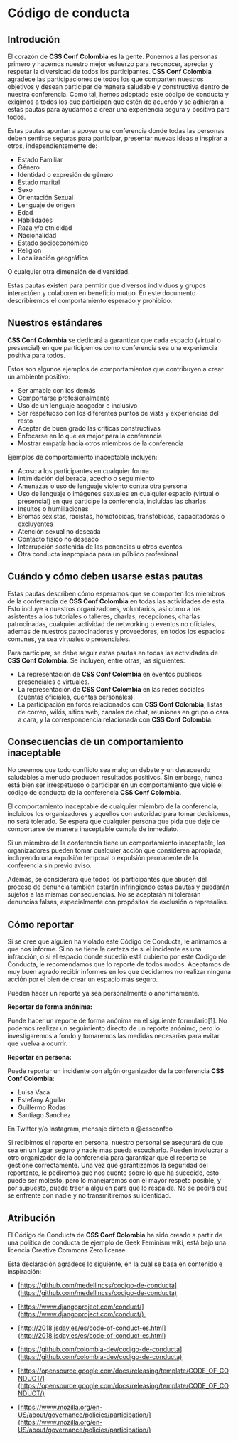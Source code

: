 # Código de conducta

## **Introdución**

El corazón de **CSS Conf Colombia** es la gente. Ponemos a las personas primero y hacemos nuestro mejor esfuerzo para reconocer, apreciar y respetar la diversidad de todos los participantes. **CSS Conf Colombia** agradece las participaciones de todos los que comparten nuestros objetivos y desean participar de manera saludable y constructiva dentro de nuestra conferencia. Como tal, hemos adoptado este código de conducta y exigimos a todos los que participan que estén de acuerdo y se adhieran a estas pautas para ayudarnos a crear una experiencia segura y positiva para todos.

Estas pautas apuntan a apoyar una conferencia donde todas las personas deben sentirse seguras para participar, presentar nuevas ideas e inspirar a otros, independientemente de:

- Estado Familiar
- Género
- Identidad o expresión de género
- Estado marital
- Sexo
- Orientación Sexual
- Lenguaje de origen
- Edad
- Habilidades
- Raza y/o etnicidad
- Nacionalidad
- Estado socioeconómico
- Religión
- Localización geográfica

O cualquier otra dimensión de diversidad.

Estas pautas existen para permitir que diversos individuos y grupos interactúen y colaboren en beneficio mutuo. En este documento describiremos el comportamiento esperado y prohibido.

## **Nuestros estándares**

**CSS Conf Colombia** se dedicará a garantizar que cada espacio (virtual o presencial) en que participemos como conferencia sea una experiencia positiva para todos.

Estos son algunos ejemplos de comportamientos que contribuyen a crear un ambiente positivo:

- Ser amable con los demás
- Comportarse profesionalmente
- Uso de un lenguaje acogedor e inclusivo
- Ser respetuoso con los diferentes puntos de vista y experiencias del resto
- Aceptar de buen grado las críticas constructivas
- Enfocarse en lo que es mejor para la conferencia
- Mostrar empatía hacia otros miembros de la conferencia

Ejemplos de comportamiento inaceptable incluyen:

- Acoso a los participantes en cualquier forma
- Intimidación deliberada, acecho o seguimiento
- Amenazas o uso de lenguaje violento contra otra persona
- Uso de lenguaje o imágenes sexuales en cualquier espacio (virtual o presencial) en que participe la conferencia, incluídas las charlas
- Insultos o humillaciones
- Bromas sexistas, racistas, homofóbicas, transfóbicas, capacitadoras o excluyentes
- Atención sexual no deseada
- Contacto físico no deseado
- Interrupción sostenida de las ponencias u otros eventos
- Otra conducta inapropiada para un público profesional

## **Cuándo y cómo deben usarse estas pautas**

Estas pautas describen cómo esperamos que se comporten los miembros de la conferencia de **CSS Conf Colombia** en todas las actividades de esta. Esto incluye a nuestros organizadores, voluntarios, así como a los asistentes a los tutoriales o talleres, charlas, recepciones, charlas patrocinadas, cualquier actividad de networking o eventos no oficiales, además de nuestros patrocinadores y proveedores, en todos los espacios comunes, ya sea virtuales o presenciales.

Para participar, se debe seguir estas pautas en todas las actividades de **CSS Conf Colombia**. Se incluyen, entre otras, las siguientes:

- La representación de **CSS Conf Colombia** en eventos públicos presenciales o virtuales.
- La representación de **CSS Conf Colombia** en las redes sociales (cuentas oficiales, cuentas personales).
- La participación en foros relacionados con **CSS Conf Colombia**, listas de correo, wikis, sitios web, canales de chat, reuniones en grupo o cara a cara, y la correspondencia relacionada con **CSS Conf Colombia**.

## **Consecuencias de un comportamiento inaceptable**

No creemos que todo conflicto sea malo; un debate y un desacuerdo saludables a menudo producen resultados positivos. Sin embargo, nunca está bien ser irrespetuoso o participar en un comportamiento que viole el código de conducta de la conferencia **CSS Conf Colombia**.

El comportamiento inaceptable de cualquier miembro de la conferencia, incluidos los organizadores y aquellos con autoridad para tomar decisiones, no será tolerado. Se espera que cualquier persona que pida que deje de comportarse de manera inaceptable cumpla de inmediato.

Si un miembro de la conferencia tiene un comportamiento inaceptable, los organizadores pueden tomar cualquier acción que consideren apropiada, incluyendo una expulsión temporal o expulsión permanente de la conferencia sin previo aviso.

Además, se considerará que todos los participantes que abusen del proceso de denuncia también estarán infringiendo estas pautas y quedarán sujetos a las mismas consecuencias. No se aceptarán ni tolerarán denuncias falsas, especialmente con propósitos de exclusión o represalias.

## **Cómo reportar**

Si se cree que alguien ha violado este Código de Conducta, le animamos a que nos informe. Si no se tiene la certeza de si el incidente es una infracción, o si el espacio donde sucedió está cubierto por este Código de Conducta, le recomendamos que lo reporte de todos modos. Aceptamos de muy buen agrado recibir informes en los que decidamos no realizar ninguna acción por el bien de crear un espacio más seguro.

Pueden hacer un reporte ya sea personalmente o anónimamente.

**Reportar de forma anónima:**

Puede hacer un reporte de forma anónima en el siguiente formulario[1]. No podemos realizar un seguimiento directo de un reporte anónimo, pero lo investigaremos a fondo y tomaremos las medidas necesarias para evitar que vuelva a ocurrir.

**Reportar en persona:**

Puede reportar un incidente con algún organizador de la conferencia **CSS Conf Colombia**:

- Luisa Vaca
- Estefany Aguilar
- Guillermo Rodas
- Santiago Sanchez

En Twitter y/o Instagram, mensaje directo a @cssconfco    

Si recibimos el reporte en persona, nuestro personal se asegurará de que sea en un lugar seguro y nadie más pueda escucharlo. Pueden involucrar a otro organizador de la conferencia para garantizar que el reporte se gestione correctamente. Una vez que garantizamos la seguridad del reportante, le pediremos que nos cuente sobre lo que ha sucedido, esto puede ser molesto, pero lo manejaremos con el mayor respeto posible, y por supuesto, puede traer a alguien para que lo respalde. No se pedirá que se enfrente con nadie y no transmitiremos su identidad.

## **Atribución**

El Código de Conducta de **CSS Conf Colombia** ha sido creado a partir de una política de conducta de ejemplo de Geek Feminism wiki, está bajo una licencia Creative Commons Zero license.

Esta declaración agradece lo siguiente, en la cual se basa en contenido e inspiración:

- [https://github.com/medellincss/codigo-de-conducta](https://github.com/medellincss/codigo-de-conducta)

- [https://www.djangoproject.com/conduct/](https://www.djangoproject.com/conduct/) 

- [http://2018.jsday.es/es/code-of-conduct-es.html](http://2018.jsday.es/es/code-of-conduct-es.html)

- [https://github.com/colombia-dev/codigo-de-conducta](https://github.com/colombia-dev/codigo-de-conducta)

- [https://opensource.google.com/docs/releasing/template/CODE_OF_CONDUCT/](https://opensource.google.com/docs/releasing/template/CODE_OF_CONDUCT/)

- [https://www.mozilla.org/en-US/about/governance/policies/participation/](https://www.mozilla.org/en-US/about/governance/policies/participation/)
